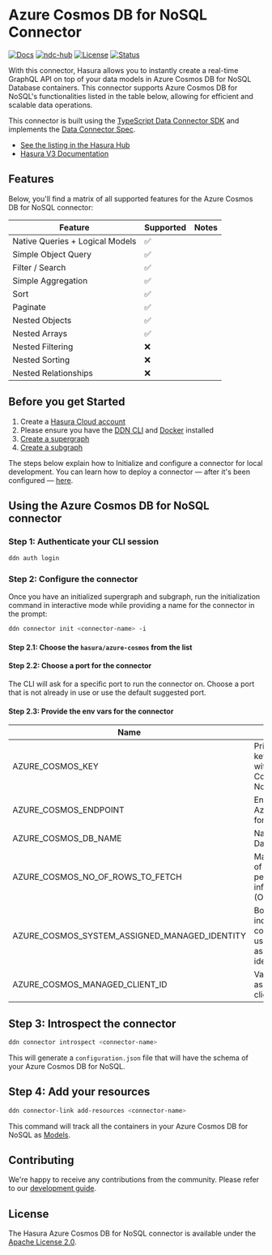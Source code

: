 # Azure Cosmos DB for NoSQL Connector

[![Docs](https://img.shields.io/badge/docs-v3.x-brightgreen.svg?style=flat)](https://hasura.io/docs/3.0/latest/connectors/azure-cosmos/)
[![ndc-hub](https://img.shields.io/badge/ndc--hub-azure--cosmos-blue.svg?style=flat)](https://hasura.io/connectors/azure-cosmos)
[![License](https://img.shields.io/badge/license-Apache--2.0-purple.svg?style=flat)](LICENSE.txt)
[![Status](https://img.shields.io/badge/status-alpha-yellow.svg?style=flat)](./readme.md)

With this connector, Hasura allows you to instantly create a real-time GraphQL API on top of your data models in Azure Cosmos DB for NoSQL Database containers. This connector supports Azure Cosmos DB for NoSQL's functionalities listed in the table below, allowing for efficient and scalable data operations.

This connector is built using the [TypeScript Data Connector SDK](https://github.com/hasura/ndc-sdk-typescript) and implements the [Data Connector Spec](https://github.com/hasura/ndc-spec).

- [See the listing in the Hasura Hub](https://hasura.io/connectors/azure-cosmos)
- [Hasura V3 Documentation](https://hasura.io/docs/3.0)

## Features

Below, you'll find a matrix of all supported features for the Azure Cosmos DB for NoSQL connector:

| Feature                         | Supported | Notes |
|---------------------------------|-----------|-------|
| Native Queries + Logical Models | ✅        |       |
| Simple Object Query             | ✅        |       |
| Filter / Search                 | ✅        |       |
| Simple Aggregation              | ✅        |       |
| Sort                            | ✅        |       |
| Paginate                        | ✅        |       |
| Nested Objects                  | ✅        |       |
| Nested Arrays                   | ✅        |       |
| Nested Filtering                | ❌        |       |
| Nested Sorting                  | ❌        |       |
| Nested Relationships            | ❌        |       |


## Before you get Started

1. Create a [Hasura Cloud account](https://console.hasura.io)
2. Please ensure you have the  [DDN CLI](https://hasura.io/docs/3.0/cli/installation) and [Docker](https://docs.docker.com/engine/install/) installed
2. [Create a supergraph](https://hasura.io/docs/3.0/getting-started/init-supergraph)
3. [Create a subgraph](https://hasura.io/docs/3.0/getting-started/init-subgraph)


The steps below explain how to Initialize and configure a connector for local development. You can learn how to deploy a
connector — after it's been configured — [here](https://hasura.io/docs/3.0/getting-started/deployment/deploy-a-connector).

## Using the Azure Cosmos DB for NoSQL connector

### Step 1: Authenticate your CLI session

```bash
ddn auth login
```

### Step 2: Configure the connector

Once you have an initialized supergraph and subgraph, run the initialization command in interactive mode while
providing a name for the connector in the prompt:

```bash
ddn connector init <connector-name> -i
```

#### Step 2.1: Choose the `hasura/azure-cosmos` from the list

#### Step 2.2: Choose a port for the connector

The CLI will ask for a specific port to run the connector on. Choose a port that is not already in use or use the
default suggested port.

#### Step 2.3: Provide the env vars for the connector


| Name                                          | Description                                                                              | Required | Default |
|-----------------------------------------------|------------------------------------------------------------------------------------------|----------|---------|
| AZURE_COSMOS_KEY                              | Primary/Secondary key asssociated with the Azure Cosmos DB for NoSQL                     | No       | N/A     |
| AZURE_COSMOS_ENDPOINT                         | Endpoint of the Azure Cosmos DB for NoSQL                                                | Yes      | N/A     |
| AZURE_COSMOS_DB_NAME                          | Name of the Database                                                                     | Yes      | N/A     |
| AZURE_COSMOS_NO_OF_ROWS_TO_FETCH              | Maximum number of rows to fetch per container to infer the schema. (Optional)            | No       | 100     |
| AZURE_COSMOS_SYSTEM_ASSIGNED_MANAGED_IDENTITY | Boolean value to indicate that the connector should use system assigned managed identity | No       | N/A     |
| AZURE_COSMOS_MANAGED_CLIENT_ID                | Value of the user-assigned managed client id.                                            | No       | N/A     |




## Step 3: Introspect the connector


```bash
ddn connector introspect <connector-name>
```

This will generate a `configuration.json` file that will have the schema of your Azure Cosmos DB for NoSQL.

## Step 4: Add your resources

```bash
ddn connector-link add-resources <connector-name>
```

This command will track all the containers in your Azure Cosmos DB for NoSQL as [Models](https://hasura.io/docs/3.0/supergraph-modeling/models).
## Contributing

We're happy to receive any contributions from the community. Please refer to our [development guide](./docs/development.md).

## License

The Hasura Azure Cosmos DB for NoSQL connector is available under the [Apache License 2.0](https://www.apache.org/licenses/LICENSE-2.0).
